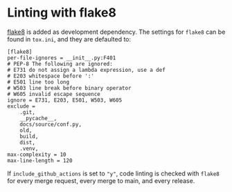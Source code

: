 # Linting with flake8

[flake8](https://flake8.pycqa.org/en/latest/) is added as development
dependency. The settings for `flake8` can be found in `tox.ini`, and they are defaulted to:

```
[flake8]
per-file-ignores = __init__.py:F401
# PEP-8 The following are ignored:
# E731 do not assign a lambda expression, use a def
# E203 whitespace before ':'
# E501 line too long
# W503 line break before binary operator
# W605 invalid escape sequence
ignore = E731, E203, E501, W503, W605
exclude =
    .git,
    __pycache__,
    docs/source/conf.py,
    old,
    build,
    dist,
    .venv,
max-complexity = 10
max-line-length = 120
```

If `include_github_actions` is set to `"y"`, code linting is checked with `flake8`
for every merge request, every merge to main, and every release.
